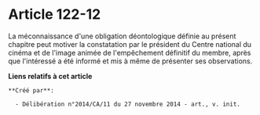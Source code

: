 # Article 122-12

La méconnaissance d'une obligation déontologique définie au présent chapitre peut motiver la constatation par le président du
Centre national du cinéma et de l'image animée de l'empêchement définitif du membre, après que l'intéressé a été informé et
mis à même de présenter ses observations.

**Liens relatifs à cet article**

	**Créé par**:

	  - Délibération n°2014/CA/11 du 27 novembre 2014 - art., v. init.
